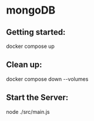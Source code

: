 # mongoDB

## Getting started:
docker compose up

## Clean up:
docker compose down --volumes

## Start the Server:
node ./src/main.js
